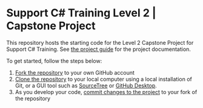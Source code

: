 # Support C# Training Level 2 | Capstone Project

This repository hosts the starting code for the Level 2 Capstone Project for Support C# Training. See [the project guide](/Project%20Documentation/Capstone%20Project%20Participant%20Guide.pdf) for the project documentation. 

To get started, follow the steps below:
1. [Fork the repository](https://help.github.com/en/github/getting-started-with-github/fork-a-repo) to your own GitHub account
2. [Clone the repository](https://help.github.com/en/github/creating-cloning-and-archiving-repositories/cloning-a-repository) to your local computer using a local installation of Git, or a GUI tool such as [SourceTree](https://www.sourcetreeapp.com/) or [GitHub Desktop](https://desktop.github.com/).
3. As you develop your code, [commit changes to the project](https://help.github.com/en/desktop/contributing-to-projects/committing-and-reviewing-changes-to-your-project) to your fork of the repository
